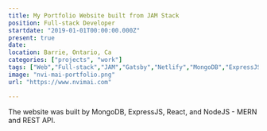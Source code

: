 ```yaml
---
title: My Portfolio Website built from JAM Stack
position: Full-stack Developer
startdate: "2019-01-01T00:00:00.000Z"
present: true
date: 
location: Barrie, Ontario, Ca
categories: ["projects", "work"]
tags: ["Web","Full-stack","JAM","Gatsby","Netlify","MongoDB","ExpressJS","React","NodeJS","Bootstrap"]
image: "nvi-mai-portfolio.png"
url: "https://www.nvimai.com"

---
```


The website was built by MongoDB, ExpressJS, React, and NodeJS - MERN and REST API.